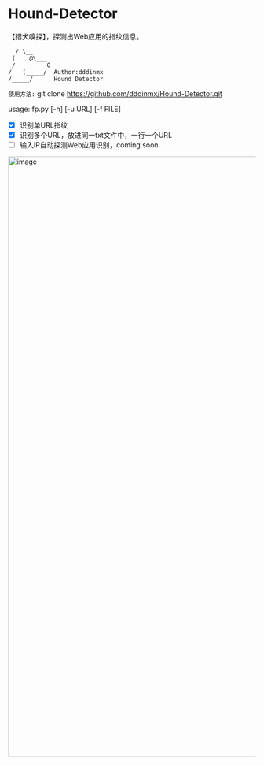 # Hound-Detector
【猎犬嗅探】，探测出Web应用的指纹信息。  

      / \__
     (    @\___
     /         O
    /   (_____/  Author:dddinmx
    /_____/      Hound Detector  

  
``使用方法:`` git clone https://github.com/dddinmx/Hound-Detector.git  
  
usage: fp.py [-h] [-u URL] [-f FILE]  

- [x] 识别单URL指纹
- [x] 识别多个URL，放进同一txt文件中，一行一个URL
- [ ] 输入IP自动探测Web应用识别，coming soon.

<img width="1219" alt="image" src="https://github.com/dddinmx/Hound-Detector/assets/19663680/f5db0a6a-acdc-4b81-984b-1d1587af97dc">
